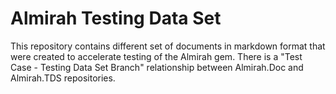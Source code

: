 # Almirah Testing Data Set

This repository contains different set of documents in markdown format that were created to accelerate testing of the Almirah gem.
There is a "Test Case - Testing Data Set Branch" relationship between Almirah.Doc and Almirah.TDS repositories.

